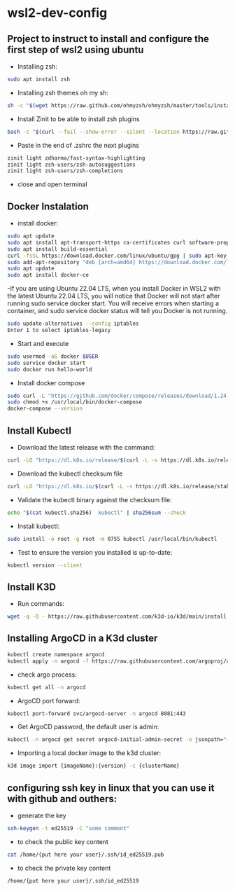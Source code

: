 # wsl2-dev-config
## Project to instruct to install and configure the first step of wsl2 using ubuntu

- Installing zsh: 
```bash
sudo apt install zsh
```

- Installing zsh themes oh my sh:
```bash
sh -c "$(wget https://raw.github.com/ohmyzsh/ohmyzsh/master/tools/install.sh -O -)"
```

- Install Zinit to be able to install zsh plugins 
```bash
bash -c "$(curl --fail --show-error --silent --location https://raw.githubusercontent.com/zdharma-continuum/zinit/HEAD/scripts/install.sh)"
```

- Paste in the end of .zshrc the next plugins
```bash
zinit light zdharma/fast-syntax-highlighting
zinit light zsh-users/zsh-autosuggestions
zinit light zsh-users/zsh-completions
```
- close and open terminal 

## Docker Instalation

- install docker:
```bash
sudo apt update
sudo apt install apt-transport-https ca-certificates curl software-properties-common
sudo apt install build-essential
curl -fsSL https://download.docker.com/linux/ubuntu/gpg | sudo apt-key add
sudo add-apt-repository "deb [arch=amd64] https://download.docker.com/linux/ubuntu $(lsb_release -cs) stable"
sudo apt update
sudo apt install docker-ce
```

-If you are using Ubuntu 22.04 LTS, when you install Docker in WSL2 with the latest Ubuntu 22.04 LTS, you will notice that Docker will not start after running sudo service docker start. You will receive errors when starting a container, and sudo service docker status will tell you Docker is not running.

```bash
sudo update-alternatives --config iptables
Enter 1 to select iptables-legacy
``` 
- Start and execute
```bash
sudo usermod -aG docker $USER
sudo service docker start
sudo docker run hello-world
```

- Install docker compose 
```bash
sudo curl -L "https://github.com/docker/compose/releases/download/1.24.0/docker-compose-$(uname -s)-$(uname -m)" -o /usr/local/bin/docker-compose
sudo chmod +x /usr/local/bin/docker-compose
docker-compose --version
```

## Install Kubectl
- Download the latest release with the command:
```bash
curl -LO "https://dl.k8s.io/release/$(curl -L -s https://dl.k8s.io/release/stable.txt)/bin/linux/amd64/kubectl"
```

- Download the kubectl checksum file
```bash
curl -LO "https://dl.k8s.io/$(curl -L -s https://dl.k8s.io/release/stable.txt)/bin/linux/amd64/kubectl.sha256"
```

- Validate the kubectl binary against the checksum file:

```bash
echo "$(cat kubectl.sha256)  kubectl" | sha256sum --check
```

- Install kubectl:
```bash
sudo install -o root -g root -m 0755 kubectl /usr/local/bin/kubectl
```

- Test to ensure the version you installed is up-to-date:
```bash
kubectl version --client
```
## Install K3D
- Run commands:
```bash
wget -q -O - https://raw.githubusercontent.com/k3d-io/k3d/main/install.sh | bash
```

## Installing ArgoCD in a K3d cluster
```bash
kubectl create namespace argocd
kubectl apply -n argocd -f https://raw.githubusercontent.com/argoproj/argo-cd/stable/manifests/install.yaml
```

- check argo process:
```bash
kubectl get all -n argocd
```

- ArgoCD port forward:
```bash
kubectl port-forward svc/argocd-server -n argocd 8081:443
```

- Get ArgoCD password, the default user is admin:
```bash
kubectl -n argocd get secret argocd-initial-admin-secret -o jsonpath="{.data.password}" | base64 -d; echo
```
- Importing a local docker image to the k3d cluster:
```bash
k3d image import {imageName}:{version} -c {clusterName}
```

## configuring ssh key in linux that you can use it with github and outhers:
- generate the key
```bash
ssh-keygen -t ed25519 -C "some comment"
```

- to check the public key content
```bash
cat /home/{put here your user}/.ssh/id_ed25519.pub
```

- to check the private key content
```bash
/home/{put here your user}/.ssh/id_ed25519
```






